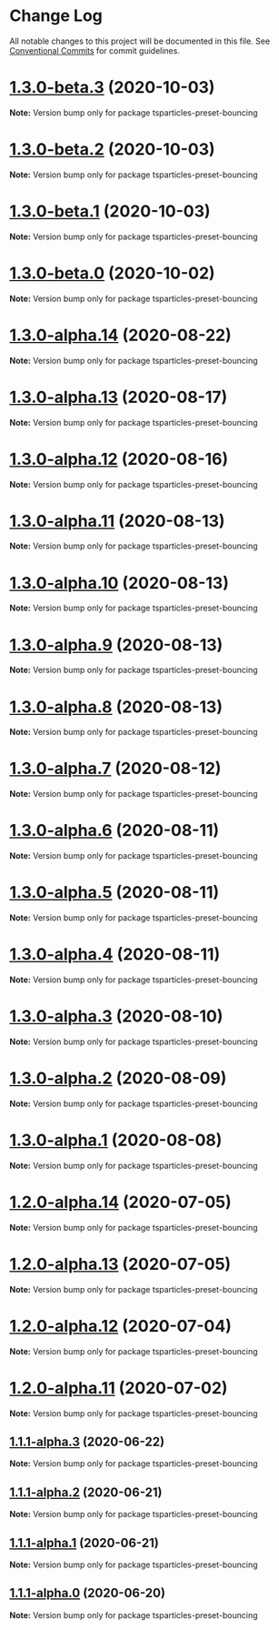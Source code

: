 # Change Log

All notable changes to this project will be documented in this file.
See [Conventional Commits](https://conventionalcommits.org) for commit guidelines.

# [1.3.0-beta.3](https://github.com/matteobruni/tsparticles/compare/tsparticles-preset-bouncing@1.3.0-beta.2...tsparticles-preset-bouncing@1.3.0-beta.3) (2020-10-03)

**Note:** Version bump only for package tsparticles-preset-bouncing





# [1.3.0-beta.2](https://github.com/matteobruni/tsparticles/compare/tsparticles-preset-bouncing@1.3.0-beta.1...tsparticles-preset-bouncing@1.3.0-beta.2) (2020-10-03)

**Note:** Version bump only for package tsparticles-preset-bouncing





# [1.3.0-beta.1](https://github.com/matteobruni/tsparticles/compare/tsparticles-preset-bouncing@1.3.0-beta.0...tsparticles-preset-bouncing@1.3.0-beta.1) (2020-10-03)

**Note:** Version bump only for package tsparticles-preset-bouncing





# [1.3.0-beta.0](https://github.com/matteobruni/tsparticles/compare/tsparticles-preset-bouncing@1.2.12...tsparticles-preset-bouncing@1.3.0-beta.0) (2020-10-02)

**Note:** Version bump only for package tsparticles-preset-bouncing





# [1.3.0-alpha.14](https://github.com/matteobruni/tsparticles/compare/tsparticles-preset-bouncing@1.2.9...tsparticles-preset-bouncing@1.3.0-alpha.14) (2020-08-22)

**Note:** Version bump only for package tsparticles-preset-bouncing





# [1.3.0-alpha.13](https://github.com/matteobruni/tsparticles/compare/tsparticles-preset-bouncing@1.3.0-alpha.12...tsparticles-preset-bouncing@1.3.0-alpha.13) (2020-08-17)

**Note:** Version bump only for package tsparticles-preset-bouncing





# [1.3.0-alpha.12](https://github.com/matteobruni/tsparticles/compare/tsparticles-preset-bouncing@1.2.8...tsparticles-preset-bouncing@1.3.0-alpha.12) (2020-08-16)

**Note:** Version bump only for package tsparticles-preset-bouncing





# [1.3.0-alpha.11](https://github.com/matteobruni/tsparticles/compare/tsparticles-preset-bouncing@1.3.0-alpha.10...tsparticles-preset-bouncing@1.3.0-alpha.11) (2020-08-13)

**Note:** Version bump only for package tsparticles-preset-bouncing





# [1.3.0-alpha.10](https://github.com/matteobruni/tsparticles/compare/tsparticles-preset-bouncing@1.3.0-alpha.9...tsparticles-preset-bouncing@1.3.0-alpha.10) (2020-08-13)

**Note:** Version bump only for package tsparticles-preset-bouncing





# [1.3.0-alpha.9](https://github.com/matteobruni/tsparticles/compare/tsparticles-preset-bouncing@1.3.0-alpha.8...tsparticles-preset-bouncing@1.3.0-alpha.9) (2020-08-13)

**Note:** Version bump only for package tsparticles-preset-bouncing





# [1.3.0-alpha.8](https://github.com/matteobruni/tsparticles/compare/tsparticles-preset-bouncing@1.3.0-alpha.7...tsparticles-preset-bouncing@1.3.0-alpha.8) (2020-08-13)

**Note:** Version bump only for package tsparticles-preset-bouncing





# [1.3.0-alpha.7](https://github.com/matteobruni/tsparticles/compare/tsparticles-preset-bouncing@1.3.0-alpha.6...tsparticles-preset-bouncing@1.3.0-alpha.7) (2020-08-12)

**Note:** Version bump only for package tsparticles-preset-bouncing





# [1.3.0-alpha.6](https://github.com/matteobruni/tsparticles/compare/tsparticles-preset-bouncing@1.3.0-alpha.5...tsparticles-preset-bouncing@1.3.0-alpha.6) (2020-08-11)

**Note:** Version bump only for package tsparticles-preset-bouncing





# [1.3.0-alpha.5](https://github.com/matteobruni/tsparticles/compare/tsparticles-preset-bouncing@1.3.0-alpha.4...tsparticles-preset-bouncing@1.3.0-alpha.5) (2020-08-11)

**Note:** Version bump only for package tsparticles-preset-bouncing





# [1.3.0-alpha.4](https://github.com/matteobruni/tsparticles/compare/tsparticles-preset-bouncing@1.3.0-alpha.3...tsparticles-preset-bouncing@1.3.0-alpha.4) (2020-08-11)

**Note:** Version bump only for package tsparticles-preset-bouncing





# [1.3.0-alpha.3](https://github.com/matteobruni/tsparticles/compare/tsparticles-preset-bouncing@1.3.0-alpha.2...tsparticles-preset-bouncing@1.3.0-alpha.3) (2020-08-10)

**Note:** Version bump only for package tsparticles-preset-bouncing





# [1.3.0-alpha.2](https://github.com/matteobruni/tsparticles/compare/tsparticles-preset-bouncing@1.3.0-alpha.1...tsparticles-preset-bouncing@1.3.0-alpha.2) (2020-08-09)

**Note:** Version bump only for package tsparticles-preset-bouncing





# [1.3.0-alpha.1](https://github.com/matteobruni/tsparticles/compare/tsparticles-preset-bouncing@1.2.7...tsparticles-preset-bouncing@1.3.0-alpha.1) (2020-08-08)

**Note:** Version bump only for package tsparticles-preset-bouncing





# [1.2.0-alpha.14](https://github.com/matteobruni/tsparticles/compare/tsparticles-preset-bouncing@1.2.0-alpha.13...tsparticles-preset-bouncing@1.2.0-alpha.14) (2020-07-05)

**Note:** Version bump only for package tsparticles-preset-bouncing





# [1.2.0-alpha.13](https://github.com/matteobruni/tsparticles/compare/tsparticles-preset-bouncing@1.2.0-alpha.12...tsparticles-preset-bouncing@1.2.0-alpha.13) (2020-07-05)

**Note:** Version bump only for package tsparticles-preset-bouncing





# [1.2.0-alpha.12](https://github.com/matteobruni/tsparticles/compare/tsparticles-preset-bouncing@1.2.0-alpha.11...tsparticles-preset-bouncing@1.2.0-alpha.12) (2020-07-04)

**Note:** Version bump only for package tsparticles-preset-bouncing





# [1.2.0-alpha.11](https://github.com/matteobruni/tsparticles/compare/tsparticles-preset-bouncing@1.1.2...tsparticles-preset-bouncing@1.2.0-alpha.11) (2020-07-02)

**Note:** Version bump only for package tsparticles-preset-bouncing





## [1.1.1-alpha.3](https://github.com/matteobruni/tsparticles/compare/tsparticles-preset-bouncing@1.1.0...tsparticles-preset-bouncing@1.1.1-alpha.3) (2020-06-22)

**Note:** Version bump only for package tsparticles-preset-bouncing





## [1.1.1-alpha.2](https://github.com/matteobruni/tsparticles/compare/tsparticles-preset-bouncing@1.1.0...tsparticles-preset-bouncing@1.1.1-alpha.2) (2020-06-21)

**Note:** Version bump only for package tsparticles-preset-bouncing





## [1.1.1-alpha.1](https://github.com/matteobruni/tsparticles/compare/tsparticles-preset-bouncing@1.1.0...tsparticles-preset-bouncing@1.1.1-alpha.1) (2020-06-21)

**Note:** Version bump only for package tsparticles-preset-bouncing





## [1.1.1-alpha.0](https://github.com/matteobruni/tsparticles/compare/tsparticles-preset-bouncing@1.1.0...tsparticles-preset-bouncing@1.1.1-alpha.0) (2020-06-20)

**Note:** Version bump only for package tsparticles-preset-bouncing
